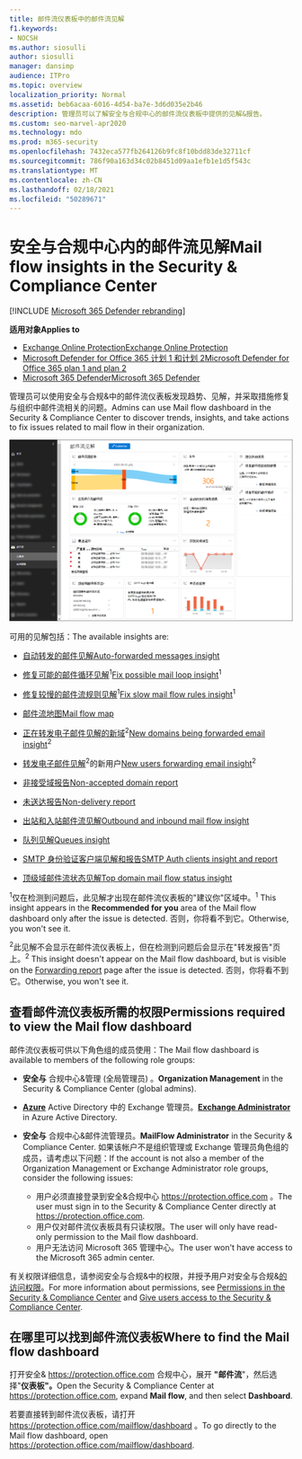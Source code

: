 ```yaml
---
title: 邮件流仪表板中的邮件流见解
f1.keywords:
- NOCSH
ms.author: siosulli
author: siosulli
manager: dansimp
audience: ITPro
ms.topic: overview
localization_priority: Normal
ms.assetid: beb6acaa-6016-4d54-ba7e-3d6d035e2b46
description: 管理员可以了解安全与合规中心的邮件流仪表板中提供的见解&报告。
ms.custom: seo-marvel-apr2020
ms.technology: mdo
ms.prod: m365-security
ms.openlocfilehash: 7432eca577fb264126b9fc8f10bdd83de32711cf
ms.sourcegitcommit: 786f90a163d34c02b8451d09aa1efb1e1d5f543c
ms.translationtype: MT
ms.contentlocale: zh-CN
ms.lasthandoff: 02/18/2021
ms.locfileid: "50289671"
---
```

# <a name="mail-flow-insights-in-the-security--compliance-center"></a><span data-ttu-id="5affa-103">安全与合规中心内的邮件流见解</span><span class="sxs-lookup"><span data-stu-id="5affa-103">Mail flow insights in the Security & Compliance Center</span></span>

[!INCLUDE [Microsoft 365 Defender rebranding](../includes/microsoft-defender-for-office.md)]

<span data-ttu-id="5affa-104">**适用对象**</span><span class="sxs-lookup"><span data-stu-id="5affa-104">**Applies to**</span></span>
- [<span data-ttu-id="5affa-105">Exchange Online Protection</span><span class="sxs-lookup"><span data-stu-id="5affa-105">Exchange Online Protection</span></span>](exchange-online-protection-overview.md)
- [<span data-ttu-id="5affa-106">Microsoft Defender for Office 365 计划 1 和计划 2</span><span class="sxs-lookup"><span data-stu-id="5affa-106">Microsoft Defender for Office 365 plan 1 and plan 2</span></span>](office-365-atp.md)
- [<span data-ttu-id="5affa-107">Microsoft 365 Defender</span><span class="sxs-lookup"><span data-stu-id="5affa-107">Microsoft 365 Defender</span></span>](../mtp/microsoft-threat-protection.md)

<span data-ttu-id="5affa-108">管理员可以使用安全与合规&中的邮件流仪表板发现趋势、见解，并采取措施修复与组织中邮件流相关的问题。</span><span class="sxs-lookup"><span data-stu-id="5affa-108">Admins can use Mail flow dashboard in the Security & Compliance Center to discover trends, insights, and take actions to fix issues related to mail flow in their organization.</span></span>

![安全与合规中心内的邮件&仪表板](../../media/mail-flow-dashboard-v2.png)

<span data-ttu-id="5affa-110">可用的见解包括：</span><span class="sxs-lookup"><span data-stu-id="5affa-110">The available insights are:</span></span>

- [<span data-ttu-id="5affa-111">自动转发的邮件见解</span><span class="sxs-lookup"><span data-stu-id="5affa-111">Auto-forwarded messages insight</span></span>](mfi-auto-forwarded-messages-report.md)

- <span data-ttu-id="5affa-112">[修复可能的邮件循环见解](mfi-mail-loop-insight.md)<sup>1</sup></span><span class="sxs-lookup"><span data-stu-id="5affa-112">[Fix possible mail loop insight](mfi-mail-loop-insight.md)<sup>1</sup></span></span>

- <span data-ttu-id="5affa-113">[修复较慢的邮件流规则见解](mfi-slow-mail-flow-rules-insight.md)<sup>1</sup></span><span class="sxs-lookup"><span data-stu-id="5affa-113">[Fix slow mail flow rules insight](mfi-slow-mail-flow-rules-insight.md)<sup>1</sup></span></span>

- [<span data-ttu-id="5affa-114">邮件流地图</span><span class="sxs-lookup"><span data-stu-id="5affa-114">Mail flow map</span></span>](mfi-mail-flow-map-report.md)

- <span data-ttu-id="5affa-115">[正在转发电子邮件见解的新域](mfi-new-domains-being-forwarded-email.md)<sup>2</sup></span><span class="sxs-lookup"><span data-stu-id="5affa-115">[New domains being forwarded email insight](mfi-new-domains-being-forwarded-email.md)<sup>2</sup></span></span>

- <span data-ttu-id="5affa-116">[转发电子邮件见解](mfi-new-users-forwarding-email.md)<sup>2</sup>的新用户</span><span class="sxs-lookup"><span data-stu-id="5affa-116">[New users forwarding email insight](mfi-new-users-forwarding-email.md)<sup>2</sup></span></span>

- [<span data-ttu-id="5affa-117">非接受域报告</span><span class="sxs-lookup"><span data-stu-id="5affa-117">Non-accepted domain report</span></span>](mfi-non-accepted-domain-report.md)

- [<span data-ttu-id="5affa-118">未送达报告</span><span class="sxs-lookup"><span data-stu-id="5affa-118">Non-delivery report</span></span>](mfi-non-delivery-report.md)

- [<span data-ttu-id="5affa-119">出站和入站邮件流见解</span><span class="sxs-lookup"><span data-stu-id="5affa-119">Outbound and inbound mail flow insight</span></span>](mfi-outbound-and-inbound-mail-flow.md)

- [<span data-ttu-id="5affa-120">队列见解</span><span class="sxs-lookup"><span data-stu-id="5affa-120">Queues insight</span></span>](mfi-queue-alerts-and-queues.md)

- [<span data-ttu-id="5affa-121">SMTP 身份验证客户端见解和报告</span><span class="sxs-lookup"><span data-stu-id="5affa-121">SMTP Auth clients insight and report</span></span>](mfi-smtp-auth-clients-report.md)

- [<span data-ttu-id="5affa-122">顶级域邮件流状态见解</span><span class="sxs-lookup"><span data-stu-id="5affa-122">Top domain mail flow status insight</span></span>](mfi-domain-mail-flow-status-insight.md)

<span data-ttu-id="5affa-123"><sup>1</sup>仅在检测到问题后，此见解才出现在邮件流仪表板的"建议你"区域中。</span><span class="sxs-lookup"><span data-stu-id="5affa-123"><sup>1</sup> This insight appears in the **Recommended for you** area of the Mail flow dashboard only after the issue is detected.</span></span> <span data-ttu-id="5affa-124">否则，你将看不到它。</span><span class="sxs-lookup"><span data-stu-id="5affa-124">Otherwise, you won't see it.</span></span>

<span data-ttu-id="5affa-125"><sup>2</sup>此见解不会显示在邮件流仪表板上，但在检测到问题后会显示在"[](view-mail-flow-reports.md#forwarding-report)转发报告"页上。</span><span class="sxs-lookup"><span data-stu-id="5affa-125"><sup>2</sup> This insight doesn't appear on the Mail flow dashboard, but is visible on the [Forwarding report](view-mail-flow-reports.md#forwarding-report) page after the issue is detected.</span></span> <span data-ttu-id="5affa-126">否则，你将看不到它。</span><span class="sxs-lookup"><span data-stu-id="5affa-126">Otherwise, you won't see it.</span></span>

## <a name="permissions-required-to-view-the-mail-flow-dashboard"></a><span data-ttu-id="5affa-127">查看邮件流仪表板所需的权限</span><span class="sxs-lookup"><span data-stu-id="5affa-127">Permissions required to view the Mail flow dashboard</span></span>

<span data-ttu-id="5affa-128">邮件流仪表板可供以下角色组的成员使用：</span><span class="sxs-lookup"><span data-stu-id="5affa-128">The Mail flow dashboard is available to members of the following role groups:</span></span>

- <span data-ttu-id="5affa-129">**安全与** 合规中心&管理 (全局管理员) 。</span><span class="sxs-lookup"><span data-stu-id="5affa-129">**Organization Management** in the Security & Compliance Center (global admins).</span></span>

- <span data-ttu-id="5affa-130">**[Azure](https://docs.microsoft.com/azure/active-directory/users-groups-roles/directory-assign-admin-roles#exchange-administrator)** Active Directory 中的 Exchange 管理员。</span><span class="sxs-lookup"><span data-stu-id="5affa-130">**[Exchange Administrator](https://docs.microsoft.com/azure/active-directory/users-groups-roles/directory-assign-admin-roles#exchange-administrator)** in Azure Active Directory.</span></span>

- <span data-ttu-id="5affa-131">**安全与** 合规中心&邮件流管理员。</span><span class="sxs-lookup"><span data-stu-id="5affa-131">**MailFlow Administrator** in the Security & Compliance Center.</span></span> <span data-ttu-id="5affa-132">如果该帐户不是组织管理或 Exchange 管理员角色组的成员，请考虑以下问题：</span><span class="sxs-lookup"><span data-stu-id="5affa-132">If the account is not also a member of the Organization Management or Exchange Administrator role groups, consider the following issues:</span></span>
  - <span data-ttu-id="5affa-133">用户必须直接登录到安全&合规中心 <https://protection.office.com> 。</span><span class="sxs-lookup"><span data-stu-id="5affa-133">The user must sign in to the Security & Compliance Center directly at <https://protection.office.com>.</span></span>
  - <span data-ttu-id="5affa-134">用户仅对邮件流仪表板具有只读权限。</span><span class="sxs-lookup"><span data-stu-id="5affa-134">The user will only have read-only permission to the Mail flow dashboard.</span></span>
  - <span data-ttu-id="5affa-135">用户无法访问 Microsoft 365 管理中心。</span><span class="sxs-lookup"><span data-stu-id="5affa-135">The user won't have access to the Microsoft 365 admin center.</span></span>

<span data-ttu-id="5affa-136">有关权限详细信息，请参阅安全与合规[](permissions-in-the-security-and-compliance-center.md)&中的权限，并授予用户对安全与合规&[的访问权限](grant-access-to-the-security-and-compliance-center.md)。</span><span class="sxs-lookup"><span data-stu-id="5affa-136">For more information about permissions, see [Permissions in the Security & Compliance Center](permissions-in-the-security-and-compliance-center.md) and [Give users access to the Security & Compliance Center](grant-access-to-the-security-and-compliance-center.md).</span></span>

## <a name="where-to-find-the-mail-flow-dashboard"></a><span data-ttu-id="5affa-137">在哪里可以找到邮件流仪表板</span><span class="sxs-lookup"><span data-stu-id="5affa-137">Where to find the Mail flow dashboard</span></span>

<span data-ttu-id="5affa-138">打开安全& <https://protection.office.com> 合规中心，展开 **"邮件流**"，然后选择"**仪表板"。**</span><span class="sxs-lookup"><span data-stu-id="5affa-138">Open the Security & Compliance Center at <https://protection.office.com>, expand **Mail flow**, and then select **Dashboard**.</span></span>

<span data-ttu-id="5affa-139">若要直接转到邮件流仪表板，请打开 <https://protection.office.com/mailflow/dashboard> 。</span><span class="sxs-lookup"><span data-stu-id="5affa-139">To go directly to the Mail flow dashboard, open <https://protection.office.com/mailflow/dashboard>.</span></span>
